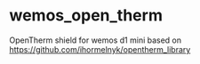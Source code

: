 # wemos_open_therm
OpenTherm shield for wemos d1 mini based on https://github.com/ihormelnyk/opentherm_library


